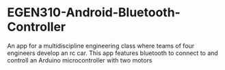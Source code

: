 # EGEN310-Android-Bluetooth-Controller
An app for a multidiscipline engineering class where teams of four engineers develop an rc car. This app features bluetooth to connect to and controll an Arduino microcontroller with two motors
